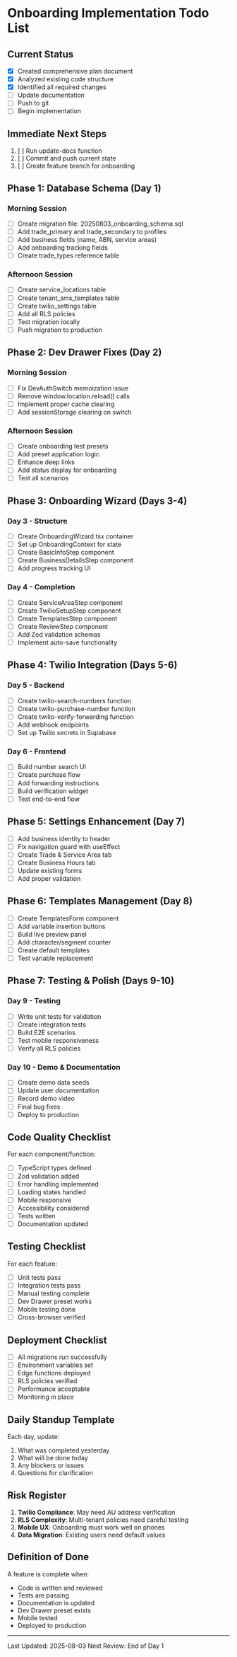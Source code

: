 # Onboarding Implementation Todo List

## Current Status
- [x] Created comprehensive plan document
- [x] Analyzed existing code structure
- [x] Identified all required changes
- [ ] Update documentation
- [ ] Push to git
- [ ] Begin implementation

## Immediate Next Steps
1. [ ] Run update-docs function
2. [ ] Commit and push current state
3. [ ] Create feature branch for onboarding

## Phase 1: Database Schema (Day 1)
### Morning Session
- [ ] Create migration file: 20250803_onboarding_schema.sql
- [ ] Add trade_primary and trade_secondary to profiles
- [ ] Add business fields (name, ABN, service areas)
- [ ] Add onboarding tracking fields
- [ ] Create trade_types reference table

### Afternoon Session  
- [ ] Create service_locations table
- [ ] Create tenant_sms_templates table
- [ ] Create twilio_settings table
- [ ] Add all RLS policies
- [ ] Test migration locally
- [ ] Push migration to production

## Phase 2: Dev Drawer Fixes (Day 2)
### Morning Session
- [ ] Fix DevAuthSwitch memoization issue
- [ ] Remove window.location.reload() calls
- [ ] Implement proper cache clearing
- [ ] Add sessionStorage clearing on switch

### Afternoon Session
- [ ] Create onboarding test presets
- [ ] Add preset application logic
- [ ] Enhance deep links
- [ ] Add status display for onboarding
- [ ] Test all scenarios

## Phase 3: Onboarding Wizard (Days 3-4)
### Day 3 - Structure
- [ ] Create OnboardingWizard.tsx container
- [ ] Set up OnboardingContext for state
- [ ] Create BasicInfoStep component
- [ ] Create BusinessDetailsStep component
- [ ] Add progress tracking UI

### Day 4 - Completion
- [ ] Create ServiceAreaStep component
- [ ] Create TwilioSetupStep component
- [ ] Create TemplatesStep component
- [ ] Create ReviewStep component
- [ ] Add Zod validation schemas
- [ ] Implement auto-save functionality

## Phase 4: Twilio Integration (Days 5-6)
### Day 5 - Backend
- [ ] Create twilio-search-numbers function
- [ ] Create twilio-purchase-number function
- [ ] Create twilio-verify-forwarding function
- [ ] Add webhook endpoints
- [ ] Set up Twilio secrets in Supabase

### Day 6 - Frontend
- [ ] Build number search UI
- [ ] Create purchase flow
- [ ] Add forwarding instructions
- [ ] Build verification widget
- [ ] Test end-to-end flow

## Phase 5: Settings Enhancement (Day 7)
- [ ] Add business identity to header
- [ ] Fix navigation guard with useEffect
- [ ] Create Trade & Service Area tab
- [ ] Create Business Hours tab
- [ ] Update existing forms
- [ ] Add proper validation

## Phase 6: Templates Management (Day 8)
- [ ] Create TemplatesForm component
- [ ] Add variable insertion buttons
- [ ] Build live preview panel
- [ ] Add character/segment counter
- [ ] Create default templates
- [ ] Test variable replacement

## Phase 7: Testing & Polish (Days 9-10)
### Day 9 - Testing
- [ ] Write unit tests for validation
- [ ] Create integration tests
- [ ] Build E2E scenarios
- [ ] Test mobile responsiveness
- [ ] Verify all RLS policies

### Day 10 - Demo & Documentation
- [ ] Create demo data seeds
- [ ] Update user documentation
- [ ] Record demo video
- [ ] Final bug fixes
- [ ] Deploy to production

## Code Quality Checklist
For each component/function:
- [ ] TypeScript types defined
- [ ] Zod validation added
- [ ] Error handling implemented
- [ ] Loading states handled
- [ ] Mobile responsive
- [ ] Accessibility considered
- [ ] Tests written
- [ ] Documentation updated

## Testing Checklist
For each feature:
- [ ] Unit tests pass
- [ ] Integration tests pass
- [ ] Manual testing complete
- [ ] Dev Drawer preset works
- [ ] Mobile testing done
- [ ] Cross-browser verified

## Deployment Checklist
- [ ] All migrations run successfully
- [ ] Environment variables set
- [ ] Edge functions deployed
- [ ] RLS policies verified
- [ ] Performance acceptable
- [ ] Monitoring in place

## Daily Standup Template
Each day, update:
1. What was completed yesterday
2. What will be done today
3. Any blockers or issues
4. Questions for clarification

## Risk Register
1. **Twilio Compliance**: May need AU address verification
2. **RLS Complexity**: Multi-tenant policies need careful testing  
3. **Mobile UX**: Onboarding must work well on phones
4. **Data Migration**: Existing users need default values

## Definition of Done
A feature is complete when:
- Code is written and reviewed
- Tests are passing
- Documentation is updated
- Dev Drawer preset exists
- Mobile tested
- Deployed to production

---

Last Updated: 2025-08-03
Next Review: End of Day 1